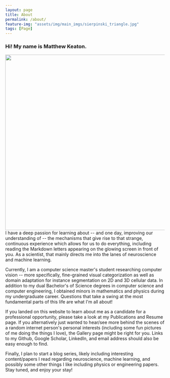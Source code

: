 ```yaml
---
layout: page
title: About
permalink: /about/
feature-img: "assets/img/main_imgs/sierpinski_triangle.jpg"
tags: [Page]
---
```


### Hi! My name is Matthew Keaton.

[comment]:![](../assets/img/main_imgs/MattKeatonfeaturestory-203.jpg)

<img style="width:555px;float: right;" src="../assets/img/main_imgs/MattKeatonfeaturestory-203.jpg">

I have a deep passion for learning about -- and one day, improving our understanding of -- the mechanisms that give rise to that strange, continuous experience which allows for us to do everything, including reading the Markdown letters appearing on the glowing screen in front of you. As a scientist, that mainly directs me into the lanes of neuroscience and machine learning.
 
Currently, I am a computer science master's student researching computer vision -- more specifically, fine-grained visual categorization as well as domain adaptation for instance segmentation on 2D and 3D cellular data. In addition to my dual Bachelor's of Science degrees in computer science and computer engineering, I obtained minors in mathematics and physics during my undergraduate career. Questions that take a swing at the most fundamental parts of this life are what I'm all about!

If you landed on this website to learn about me as a candidate for a professional opportunity, please take a look at my Publications and Resume page. If you alternatively just wanted to hear/see more behind the scenes of a random internet person's personal interests (including some fun pictures of me doing the things I love), the Gallery page might be right for you. Links to my Github, Google Scholar, LinkedIn, and email address should also be easy enough to find.

Finally, I plan to start a blog series, likely including interesting content/papers I read regarding neuroscience, machine learning, and possibly some other things I like including physics or engineering papers. Stay tuned, and enjoy your stay!


